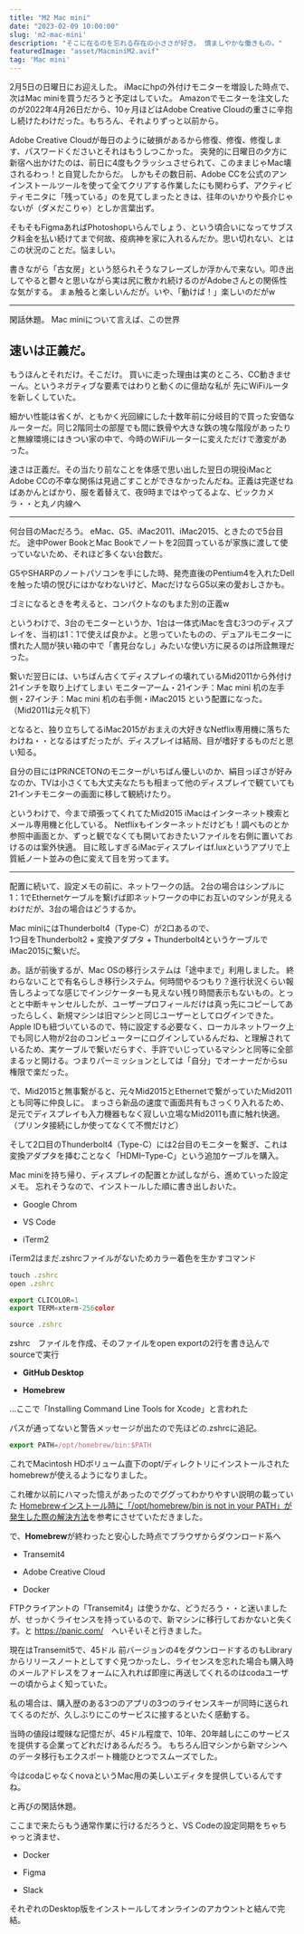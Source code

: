 ```yaml
---
title: "M2 Mac mini"
date: "2023-02-09 10:00:00"
slug: 'm2-mac-mini'
description: "そこに在るのを忘れる存在の小ささが好き。 慎ましやかな働きもの。"
featuredImage: "asset/MacminiM2.avif"
tag: 'Mac mini'
---
```

2月5日の日曜日にお迎えした。 iMacにhpの外付けモニターを増設した時点で、次はMac miniを買うだろうと予定はしていた。 Amazonでモニターを注文したのが2022年4月26日だから、10ヶ月ほどはAdobe Creative Cloudの重さに辛抱し続けたわけだった。もちろん、それよりずっと以前から。

Adobe Creative Cloudが毎日のように破損があるから修復、修復、修復します、パスワードくださいとそれはもうしつこかった。 突発的に日曜日の夕方に新宿へ出かけたのは、前日に4度もクラッシュさせられて、このままじゃMac壊されるわっ！と自覚したからだ。 しかもその数日前、Adobe CCを公式のアンインストールツールを使って全てクリアする作業したにも関わらず、アクティビティモニタに「残っている」のを見てしまったときは、往年のいかりや長介じゃないが（ダメだこりゃ）としか言葉出ず。

そもそもFigmaあればPhotoshopいらんでしょう、という頃合いになってサブスク料金を払い続けてまで何故、疫病神を家に入れるんだか。思い切れない、とはこの状況のことだ。悩ましい。

書きながら「古女房」という怒られそうなフレーズしか浮かんで来ない。叩き出してやると鬱々と思いながら実は尻に敷かれ続けるのがAdobeさんとの関係性な気がする。 まぁ触ると楽しいんだが。いや、「動けば！」楽しいのだがw

<hr>

<section style="margin-bottom: 2em;">
閑話休題。 Mac miniについて言えば、この世界
</section>



<h2>速いは正義だ。</h2>

もうほんとそれだけ。そこだけ。 買いに走った理由は実のところ、CC動きませーん。というネガティブな要素ではわりと動くのに億劫な私が 先にWiFiルータを新しくしていた。

細かい性能は省くが、ともかく光回線にした十数年前に分岐目的で買った安価なルーターだ。同じ2階同士の部屋でも間に鉄骨や大きな鉄の塊な階段があったりと無線環境にはきつい家の中で、今時のWiFiルーターに変えただけで激変があった。

速さは正義だ。その当たり前なことを体感で思い出した翌日の現役iMacとAdobe CCの不幸な関係は見過ごすことができなかったんだね。正義は完遂せねばあかんとばかり、服を着替えて、夜9時まではやってるよな、ビックカメラ・・と丸ノ内線へ

<hr>

何台目のMacだろう。 eMac、G5、iMac2011、iMac2015、ときたので5台目だ。 途中Power BookとMac Bookでノートを2回買っているが家族に渡して使っていないため、それほど多くない台数だ。

G5やSHARPのノートパソコンを手にした時、発売直後のPentium4を入れたDellを触った頃の悦びにはかなわないけど、MacだけならG5以来の愛おしさかも。

ゴミになるときを考えると、コンパクトなのもまた別の正義w

というわけで、3台のモニターというか、1台は一体式iMacを含む3つのディスプレイを、当初は1：1で使えば良かよ。と思っていたものの、デュアルモニターに慣れた人間が狭い箱の中で「書見台なし」みたいな使い方に戻るのは所詮無理だった。

繋いだ翌日には、いちばん古くてディスプレイの壊れているMid2011から外付け21インチを取り上げてしまい モニターアーム・21インチ：Mac mini 机の左手側・27インチ：Mac mini 机の右手側・iMac2015 という配置になった。（Mid2011は元々机下）

となると、独り立ちしてるiMac2015がおまえの大好きなNetflix専用機に落ちたわけね・・となるはずだったが、ディスプレイは結局、目が嗜好するものだと思い知る。

自分の目にはPRiNCETONのモニターがいちばん優しいのか、絹目っぽさが好みなのか、TVは小さくても大丈夫なたちも相まって他のディスプレイで観ていても21インチモニターの画面に移して観続けたり。

というわけで、今まで頑張ってくれてたMid2015 iMacはインターネット検索とメール専用機と化している。 Netflixもインターネットだけども！調べものとか参照中画面とか、ずっと観でなくても開いておきたいファイルを右側に置いておけるのは案外快適。 目に眩しすぎるiMacディスプレイはf.luxというアプリで上質紙ノート並みの色に変えて目を労ってます。

<hr>

配置に続いて、設定メモの前に、ネットワークの話。 2台の場合はシンプルに1：1でEthernetケーブルを繋げば即ネットワークの中にお互いのマシンが見えるわけだが、3台の場合はどうするか。

Mac miniにはThunderbolt4（Type-C）が2口あるので、　　　　　　　　　　　　　　　　　　　　　　　　　　　　　　　　　　　　　　　　　　　　　　　　　　　　　　　　　　　　　　　　　　　　　　　　　　　　　　　　　　　　　　　　　　　　　　　　　　　1つ目をThunderbolt2 + 変換アダプタ + Thunderbolt4というケーブルでiMac2015に繋いだ。

あ。話が前後するが、Mac OSの移行システムは「途中まで」利用しました。 終わらないことで有名らしき移行システム。何時間やるつもり？進行状況くらい報告しろよってな感じでインジケーターも見えない残り時間表示もないもの。とっとと中断キャンセルしたが、ユーザープロフィールだけは真っ先にコピーしてあったらしく、新規マシンは旧マシンと同じユーザーとしてログインできた。 Apple IDも紐づいているので、特に設定する必要なく、ローカルネットワーク上でも同じ人物が2台のコンピューターにログインしているんだね、と理解されているため、実ケーブルで繋いだらすぐ、手許でいじっているマシンと同等に全部まるッと開ける。つまりパーミッションとしては「自分」でオーナーだからsu権限で楽だった。

で、Mid2015と無事繋がると、元々Mid2015とEthernetで繋がっていたMid2011とも同等に仲良しに。 まっさら新品の速度で画面共有もさっくり入れるため、足元でディスプレイも入力機器もなく寂しい立場なMid2011も直に触れ快適。（プリンタ接続にしか使ってなくて不憫だけど）

そして2口目のThunderbolt4（Type-C）には2台目のモニターを繋ぎ、これは変換アダプタを挿むことなく「HDMI–Type-C」という追加ケーブルを購入。

Mac miniを持ち帰り、ディスプレイの配置とか試しながら、進めていった設定メモ。 忘れそうなので、インストールした順に書き出しおいた。

- Google Chrom

- VS Code

- iTerm2

iTerm2はまだ.zshrcファイルがないためカラー着色を生かすコマンド




```js
touch .zshrc
open .zshrc

export CLICOLOR=1
export TERM=xterm-256color

source .zshrc
```


zshrc　ファイルを作成、そのファイルをopen exportの2行を書き込んでsourceで実行

- **GitHub Desktop**

- **Homebrew**

…ここで「Installing Command Line Tools for Xcode」と言われた

パスが通ってないと警告メッセージが出たので先ほどの.zshrcに追記。


```js
export PATH=/opt/homebrew/bin:$PATH
```

これでMacintosh HDボリューム直下のopt/ディレクトリにインストールされたhomebrewが使えるようになりました。

これ確か以前にハマった憶えがあったのでググってわかりやすい説明の載っていた
<a href="https://chicog.me/posts/sr4qml2wg#google_vignette" target="_blank" rel="noopener noreferrer">Homebrewインストール時に「/opt/homebrew/bin is not in your PATH」が発生した際の解決方法</a>を参考にさせていただきました。

で、**Homebrew**が終わったと安心した時点でブラウザからダウンロード系へ

- Transemit4

- Adobe Creative Cloud

- Docker

FTPクライアントの「Transemit4」は使うかな、どうだろう・・と迷いましたが、せっかくライセンスを持っているので、新マシンに移行しておかないと失くす。と <a href="https://panic.com/" target="_blank" rel="noopener noreferrer">https://panic.com/</a>　へいそいそと行きました。




現在はTransemit5で、45ドル 前バージョンの4をダウンロードするのもLibraryからリリースノートとしてすぐ見つかったし、ライセンスを忘れた場合も購入時のメールアドレスをフォームに入れれば即座に再送してくれるのはcodaユーザーの頃からよく知っていた。

私の場合は、購入歴のある3つのアプリの3つのライセンスキーが同時に送られてくるのだが、久しぶりにこのサービスに接するといたく感動する。

当時の値段は曖昧な記憶だが、45ドル程度で、10年、20年越しにこのサービスを提供する企業ってどれだけあるんだろう。 もちろん旧マシンから新マシンへのデータ移行もエクスポート機能ひとつでスムーズでした。

今はcodaじゃなくnovaというMac用の美しいエディタを提供しているんですね。

と再びの閑話休題。

ここまで来たらもう通常作業に行けるだろうと、VS Codeの設定同期をちゃちゃっと済ませ、

- Docker

- Figma

- Slack

それぞれのDesktop版をインストールしてオンラインのアカウントと結んで完結。


